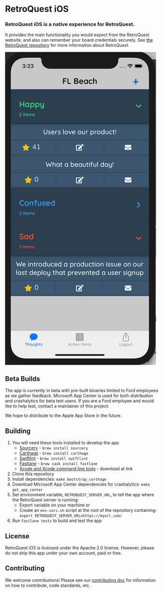 # RetroQuest iOS

### RetroQuest iOS is a native experience for RetroQuest.  

It provides the main functionality you would expect from the RetroQuest website, and also can remember your board credentials securely.
See [the RetroQuest repository](https://github.com/FordLabs/retroquest) for more information about RetroQuest.

![Thoughts Screen](screenshots/thoughts.png)

## Beta Builds

The app is currently in beta with pre-built binaries limited to Ford employees as we gather feedback.
Microsoft App Center is used for both distribution and crashalytics for beta test users.
If you are a Ford employee and would like to help test, contact a maintainer of this project.

We hope to distribute to the Apple App Store in the future.

## Building

1. You will need these tools installed to develop the app
 	* [Sourcery](https://github.com/krzysztofzablocki/Sourcery) - ```brew install sourcery```
	* [Carthage](https://github.com/Carthage/Carthage) - ```brew install carthage```
	* [Swiftlint](https://github.com/realm/SwiftLint) - ```brew install swiftlint```
	* [Fastlane](https://fastlane.tools/) - ```brew cask install fastlane```
	* [Xcode and Xcode command line tools](https://developer.apple.com/download/more/) - download at link
2. Clone this repository
3. Install dependencies: ```make bootstrap_carthage```
4. Download Microsoft App Center dependencies for crashalytics: ```make get_app_center```
5. Set environment variable, ```RETROQUEST_SERVER_URL```, to tell the app where the RetroQuest server is running:
    * Export variable on your machine or
    * Create an ```env-vars.sh``` script at the root of the repository containing: ```export RETROQUEST_SERVER_URL=https://myurl.com/```
6. Run ```fastlane tests``` to build and test the app

## License

RetroQuest iOS is licensed under the Apache 2.0 license.
However, please do not ship this app under your own account, paid or free.

## Contributing

We welcome contributions!
Please see our [contributing doc](.github/CONTRIBUTING.md) for information on how to contribute, code standards, etc.
